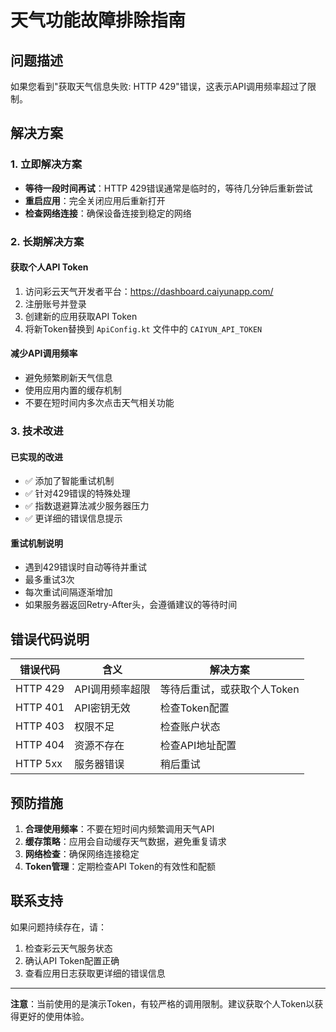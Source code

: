# 天气功能故障排除指南

## 问题描述
如果您看到"获取天气信息失败: HTTP 429"错误，这表示API调用频率超过了限制。

## 解决方案

### 1. 立即解决方案
- **等待一段时间再试**：HTTP 429错误通常是临时的，等待几分钟后重新尝试
- **重启应用**：完全关闭应用后重新打开
- **检查网络连接**：确保设备连接到稳定的网络

### 2. 长期解决方案

#### 获取个人API Token
1. 访问彩云天气开发者平台：https://dashboard.caiyunapp.com/
2. 注册账号并登录
3. 创建新的应用获取API Token
4. 将新Token替换到 `ApiConfig.kt` 文件中的 `CAIYUN_API_TOKEN`

#### 减少API调用频率
- 避免频繁刷新天气信息
- 使用应用内置的缓存机制
- 不要在短时间内多次点击天气相关功能

### 3. 技术改进

#### 已实现的改进
- ✅ 添加了智能重试机制
- ✅ 针对429错误的特殊处理
- ✅ 指数退避算法减少服务器压力
- ✅ 更详细的错误信息提示

#### 重试机制说明
- 遇到429错误时自动等待并重试
- 最多重试3次
- 每次重试间隔逐渐增加
- 如果服务器返回Retry-After头，会遵循建议的等待时间

## 错误代码说明

| 错误代码 | 含义 | 解决方案 |
|---------|------|----------|
| HTTP 429 | API调用频率超限 | 等待后重试，或获取个人Token |
| HTTP 401 | API密钥无效 | 检查Token配置 |
| HTTP 403 | 权限不足 | 检查账户状态 |
| HTTP 404 | 资源不存在 | 检查API地址配置 |
| HTTP 5xx | 服务器错误 | 稍后重试 |

## 预防措施

1. **合理使用频率**：不要在短时间内频繁调用天气API
2. **缓存策略**：应用会自动缓存天气数据，避免重复请求
3. **网络检查**：确保网络连接稳定
4. **Token管理**：定期检查API Token的有效性和配额

## 联系支持

如果问题持续存在，请：
1. 检查彩云天气服务状态
2. 确认API Token配置正确
3. 查看应用日志获取更详细的错误信息

---

**注意**：当前使用的是演示Token，有较严格的调用限制。建议获取个人Token以获得更好的使用体验。